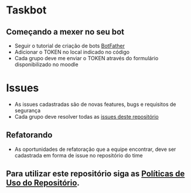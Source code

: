 # Taskbot

## Começando a mexer no seu bot
- Seguir o tutorial de criação de bots [BotFather](https://core.telegram.org/bots#6-botfather)
- Adicionar o TOKEN no local indicado no código
- Cada grupo deve me enviar o TOKEN através do formulário disponibilizado no moodle

# Issues
- As issues cadastradas são de novas features, bugs e requisitos de segurança
- Cada grupo deve resolver todas as [issues deste repositório](https://github.com/TecProg-20181/T--jarbas_bot/issues)

## Refatorando
- As oportunidades de refatoração que a equipe encontrar, deve ser cadastrada
em forma de issue no repositório do time

## Para utilizar este repositório siga as [Políticas de Uso do Repositório](https://github.com/TecProg-20181/T--jarbas_bot/wiki/Pol%C3%ADtica-de-Uso-do-Repos%C3%ADt%C3%B3rio).
